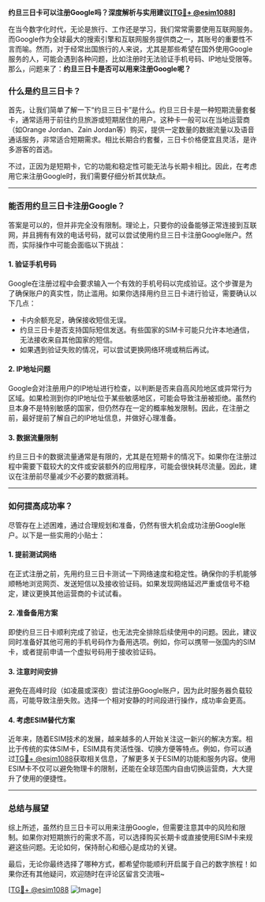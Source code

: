 **约旦三日卡可以注册Google吗？深度解析与实用建议[[TG💪+ @esim1088](https://t.me/s/esim1088)]**

在当今数字化时代，无论是旅行、工作还是学习，我们常常需要使用互联网服务。而Google作为全球最大的搜索引擎和互联网服务提供商之一，其账号的重要性不言而喻。然而，对于经常出国旅行的人来说，尤其是那些希望在国外使用Google服务的人，可能会遇到各种问题，比如注册时无法验证手机号码、IP地址受限等。那么，问题来了：**约旦三日卡是否可以用来注册Google呢？**

### **什么是约旦三日卡？**

首先，让我们简单了解一下“约旦三日卡”是什么。约旦三日卡是一种短期流量套餐卡，通常适用于前往约旦旅游或短期居住的用户。这种卡一般可以在当地运营商（如Orange Jordan、Zain Jordan等）购买，提供一定数量的数据流量以及语音通话服务，非常适合短期需求。相比长期合约套餐，三日卡价格便宜且灵活，是许多游客的首选。

不过，正因为是短期卡，它的功能和稳定性可能无法与长期卡相比。因此，在考虑用它来注册Google时，我们需要仔细分析其优缺点。

---

### **能否用约旦三日卡注册Google？**

答案是可以的，但并非完全没有限制。理论上，只要你的设备能够正常连接到互联网，并且拥有有效的电话号码，就可以尝试使用约旦三日卡注册Google账户。然而，实际操作中可能会面临以下挑战：

#### **1. 验证手机号码**
Google在注册过程中会要求输入一个有效的手机号码以完成验证。这个步骤是为了确保账户的真实性，防止滥用。如果你选择用约旦三日卡进行验证，需要确认以下几点：
- 卡内余额充足，确保接收短信无误。
- 约旦三日卡是否支持国际短信发送。有些国家的SIM卡可能只允许本地通信，无法接收来自其他国家的短信。
- 如果遇到验证失败的情况，可以尝试更换网络环境或稍后再试。

#### **2. IP地址问题**
Google会对注册用户的IP地址进行检查，以判断是否来自高风险地区或异常行为区域。如果检测到你的IP地址位于某些敏感地区，可能会导致注册被拒绝。虽然约旦本身不是特别敏感的国家，但仍然存在一定的概率触发限制。因此，在注册之前，最好提前了解自己的IP地址信息，并做好心理准备。

#### **3. 数据流量限制**
约旦三日卡的数据流量通常是有限的，尤其是在短期卡的情况下。如果你在注册过程中需要下载较大的文件或安装额外的应用程序，可能会很快耗尽流量。因此，建议在注册前尽量减少不必要的数据消耗。

---

### **如何提高成功率？**

尽管存在上述困难，通过合理规划和准备，仍然有很大机会成功注册Google账户。以下是一些实用的小贴士：

#### **1. 提前测试网络**
在正式注册之前，先用约旦三日卡测试一下网络速度和稳定性。确保你的手机能够顺畅地浏览网页、发送短信以及接收验证码。如果发现网络延迟严重或信号不稳定，建议更换其他运营商的卡试试看。

#### **2. 准备备用方案**
即使约旦三日卡顺利完成了验证，也无法完全排除后续使用中的问题。因此，建议同时准备好其他可用的手机号码作为备用选项。例如，你可以携带一张国内的SIM卡，或者提前申请一个虚拟号码用于接收验证码。

#### **3. 注意时间安排**
避免在高峰时段（如凌晨或深夜）尝试注册Google账户，因为此时服务器负载较高，可能导致注册失败。选择一个相对安静的时间段进行操作，成功率会更高。

#### **4. 考虑ESIM替代方案**
近年来，随着ESIM技术的发展，越来越多的人开始关注这一新兴的解决方案。相比于传统的实体SIM卡，ESIM具有灵活性强、切换方便等特点。例如，你可以通过[TG💪+ @esim1088](https://t.me/s/esim1088)获取相关信息，了解更多关于ESIM的功能和服务内容。使用ESIM卡不仅可以避免物理卡的限制，还能在全球范围内自由切换运营商，大大提升了使用的便捷性。

---

### **总结与展望**

综上所述，虽然约旦三日卡可以用来注册Google，但需要注意其中的风险和限制。如果你对短期旅行的需求不高，可以选择购买长期卡或直接使用ESIM卡来规避这些问题。无论如何，保持耐心和细心是成功的关键。

最后，无论你最终选择了哪种方式，都希望你能顺利开启属于自己的数字旅程！如果你还有其他疑问，欢迎随时在评论区留言交流哦~

[[TG💪+ @esim1088](https://t.me/s/esim1088) ![Image](https://i.postimg.cc/4NQfJmqS/Snipaste-2025-05-13-00-14-12.png)]